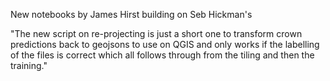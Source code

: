 New notebooks by James Hirst building on Seb Hickman's

"The new script on re-projecting is just a short one to transform crown predictions back to geojsons to use on QGIS and only works if the labelling of the files is correct which all follows through from the tiling and then the training."